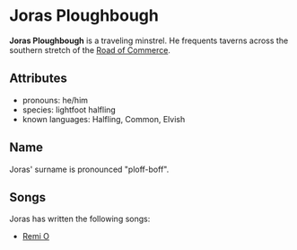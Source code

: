 # Joras Ploughbough

**Joras Ploughbough** is a traveling minstrel. He frequents taverns across the southern stretch of the [Road of Commerce](../../road-of-commerce).

## Attributes

- pronouns: he/him
- species: lightfoot halfling
- known languages: Halfling, Common, Elvish

## Name

Joras' surname is pronounced "ploff-boff".

## Songs

Joras has written the following songs:

- [Remi O](../../../../lore/remi-o)
